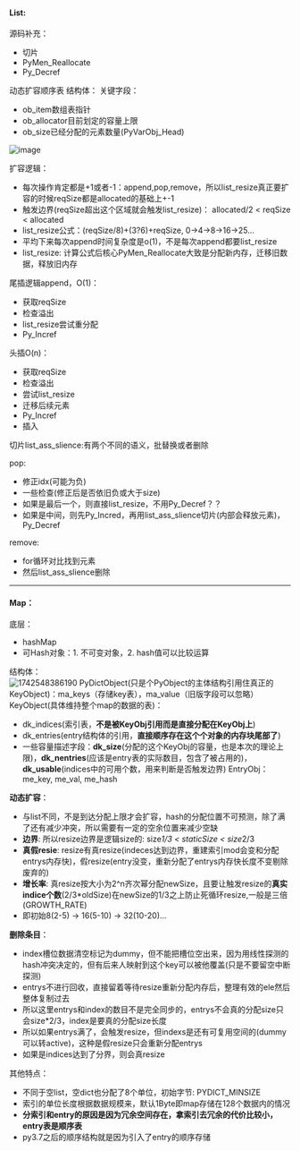 #### List:
源码补充：
- 切片
- PyMen_Reallocate
- Py_Decref
  
动态扩容顺序表
结构体：
关键字段：
- ob_item数组表指针
- ob_allocator目前划定的容量上限
- ob_size已经分配的元素数量(PyVarObj_Head)
  
![image](https://github.com/user-attachments/assets/c9ec89cf-3d14-4575-989d-c45bb60b6bb4)


扩容逻辑：
- 每次操作肯定都是+1或者-1：append,pop,remove，所以list_resize真正要扩容的时候reqSize都是allocated的基础上+-1
- 触发边界(reqSize超出这个区域就会触发list_resize)： allocated/2 < reqSize < allocated
- list_resize公式：(reqSize/8)+(3?6)+reqSize, 0->4->8->16->25...
- 平均下来每次append时间复杂度是o(1)，不是每次append都要list_resize
- list_resize: 计算公式后核心PyMen_Reallocate大致是分配新内存，迁移旧数据，释放旧内存

尾插逻辑append，O(1)：
- 获取reqSize
- 检查溢出
- list_resize尝试重分配
- Py_Incref

头插O(n)：
- 获取reqSize
- 检查溢出
- 尝试list_resize
- 迁移后续元素
- Py_Incref
- 插入

切片list_ass_slience:有两个不同的语义，批替换或者删除

pop:
- 修正idx(可能为负)
- 一些检查(修正后是否依旧负或大于size)
- 如果是最后一个，则直接list_resize，不用Py_Decref？？
- 如果是中间，则先Py_Incred，再用list_ass_slience切片(内部会释放元素)，Py_Decref

remove:
  - for循环对比找到元素
  - 然后list_ass_slience删除


---
#### Map：
底层：
- hashMap
- 可Hash对象：1. 不可变对象，2. hash值可以比较运算

结构体：  
![1742548386190](https://github.com/user-attachments/assets/90707b97-6d93-457a-903c-0239487a29b6)
PyDictObject(只是个PyObject的主体结构引用住真正的KeyObject)：ma_keys（存储key表），ma_value（旧版字段可以忽略）  
KeyObject(具体维持整个map的数据的表)：  
- dk_indices(索引表，**不是被KeyObj引用而是直接分配在KeyObj上**)
- dk_entries(entry结构体的引用，**直接顺序存在这个个对象的内存块尾部了**)
- 一些容量描述字段：**dk_size**(分配的这个KeyObj的容量，也是本次的理论上限)，**dk_nentries**(应该是entry表的实际数目，包含了被占用的)，**dk_usable**(indices中的可用个数，用来判断是否触发边界)
EntryObj：me_key, me_val, me_hash  

**动态扩容**：
- 与list不同，不是到达分配上限才会扩容，hash的分配位置不可预测，除了满了还有减少冲突，所以需要有一定的空余位置来减少空缺
- **边界**: 所以resize边界是逻辑size的: size*1/3 < staticSize < size*2/3
- **真假resie**: resize有真resize(indeces达到边界，重建索引mod会变和分配entrys内存快)，假resize(entry没变，重新分配了entrys内存快长度不变剔除废弃的)
- **增长率**: 真resize按大小为2^n齐次幂分配newSize，且要让触发resize的**真实indice个数**(2/3*oldSize)在newSize的1/3之上防止死循环resize,一般是三倍(GROWTH_RATE)
- 即初始8(2-5) -> 16(5-10) -> 32(10-20)...

**删除条目**：
- index槽位数据清空标记为dummy，但不能把槽位空出来，因为用线性探测的hash冲突决定的，但有后来人映射到这个key可以被他覆盖(只是不要留空中断探测)
- entrys不进行回收，直接留着等待resize重新分配内存后，整理有效的ele然后整体复制过去
- 所以这里entrys和index的数目不是完全同步的，entrys不会真的分配size只会size*2/3，index是要真的分配size长度
- 所以如果entrys满了，会触发resize，但indexs是还有可复用空间的(dummy可以转active)，这种是假resize只会重新分配entrys
- 如果是indices达到了分界，则会真resize

其他特点：
- 不同于空list，空dict也分配了8个单位，初始字节: PYDICT_MINSIZE
- 索引的单位长度根据数据规模来，默认1Byte即map存储在128个数据内的情况
- **分索引和entry的原因是因为冗余空间存在，拿索引去冗余的代价比较小，entry表是顺序表**
- py3.7之后的顺序结构就是因为引入了entry的顺序存储

